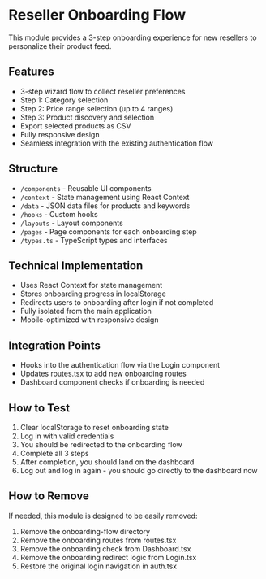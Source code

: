 # Reseller Onboarding Flow

This module provides a 3-step onboarding experience for new resellers to personalize their product feed.

## Features

- 3-step wizard flow to collect reseller preferences
- Step 1: Category selection
- Step 2: Price range selection (up to 4 ranges)
- Step 3: Product discovery and selection
- Export selected products as CSV
- Fully responsive design
- Seamless integration with the existing authentication flow

## Structure

- `/components` - Reusable UI components
- `/context` - State management using React Context
- `/data` - JSON data files for products and keywords
- `/hooks` - Custom hooks
- `/layouts` - Layout components
- `/pages` - Page components for each onboarding step
- `/types.ts` - TypeScript types and interfaces

## Technical Implementation

- Uses React Context for state management
- Stores onboarding progress in localStorage
- Redirects users to onboarding after login if not completed
- Fully isolated from the main application
- Mobile-optimized with responsive design

## Integration Points

- Hooks into the authentication flow via the Login component
- Updates routes.tsx to add new onboarding routes
- Dashboard component checks if onboarding is needed

## How to Test

1. Clear localStorage to reset onboarding state
2. Log in with valid credentials
3. You should be redirected to the onboarding flow
4. Complete all 3 steps
5. After completion, you should land on the dashboard
6. Log out and log in again - you should go directly to the dashboard now

## How to Remove

If needed, this module is designed to be easily removed:

1. Remove the onboarding-flow directory
2. Remove the onboarding routes from routes.tsx
3. Remove the onboarding check from Dashboard.tsx
4. Remove the onboarding redirect logic from Login.tsx
5. Restore the original login navigation in auth.tsx 